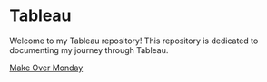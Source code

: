 # Tableau

Welcome to my Tableau repository! This repository is dedicated to documenting my journey through Tableau. 

[Make Over Monday](https://github.com/probablyvivek/Tableau/blob/main/MOM2024/MakeOverMonday.md)


